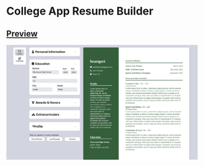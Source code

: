 # College App Resume Builder

## [Preview](https://a2c-resume-builder.vercel.app/)

![Demo Picture](src/assets/a2c-resume-preview.png)
